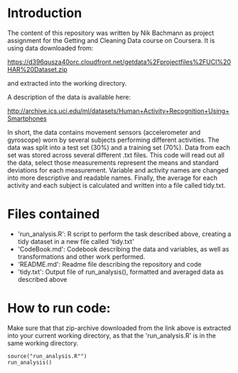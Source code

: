 # Introduction

The content of this repository was written by Nik Bachmann as project assignment for the Getting and 
Cleaning Data course on Coursera. It is using data downloaded from:
 
<https://d396qusza40orc.cloudfront.net/getdata%2Fprojectfiles%2FUCI%20HAR%20Dataset.zip>

and extracted into the working directory. 

A description of the data is available here: 

<http://archive.ics.uci.edu/ml/datasets/Human+Activity+Recognition+Using+Smartphones>

In short, the data contains movement sensors (accelerometer and gyroscope) worn by several 
subjects performing different activities. The data was split into a test 
set (30%) and a training set (70%). Data from each set was stored across several
different .txt files. This code will read out all the data, select those measurements
represent the means and standard deviations for each measurement. 
Variable and activity names are changed into more descriptive and readable names.
Finally, the average for each activity and each subject is calculated and 
written into a file called tidy.txt. 

# Files contained

- 'run_analysis.R': R script to perform the task described above, creating a tidy dataset in a new file called 'tidy.txt'
- 'CodeBook.md': Codebook describing the data and variables, as well as transformations and other work performed.
- 'README.md': Readme file describing the repository and code
- 'tidy.txt': Output file of run_analysis(), formatted and averaged data as described above

# How to run code: 
Make sure that that zip-archive downloaded from the link above is extracted into 
your current working directory, as that the 'run_analysis.R' is in the same working directory. 
```
source("run_analysis.R"")
run_analysis()
```